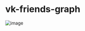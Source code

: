 # vk-friends-graph

![image](https://user-images.githubusercontent.com/33432290/223197081-ea4cfe96-6bce-4b1e-b879-238cc5b3f9c1.png)

